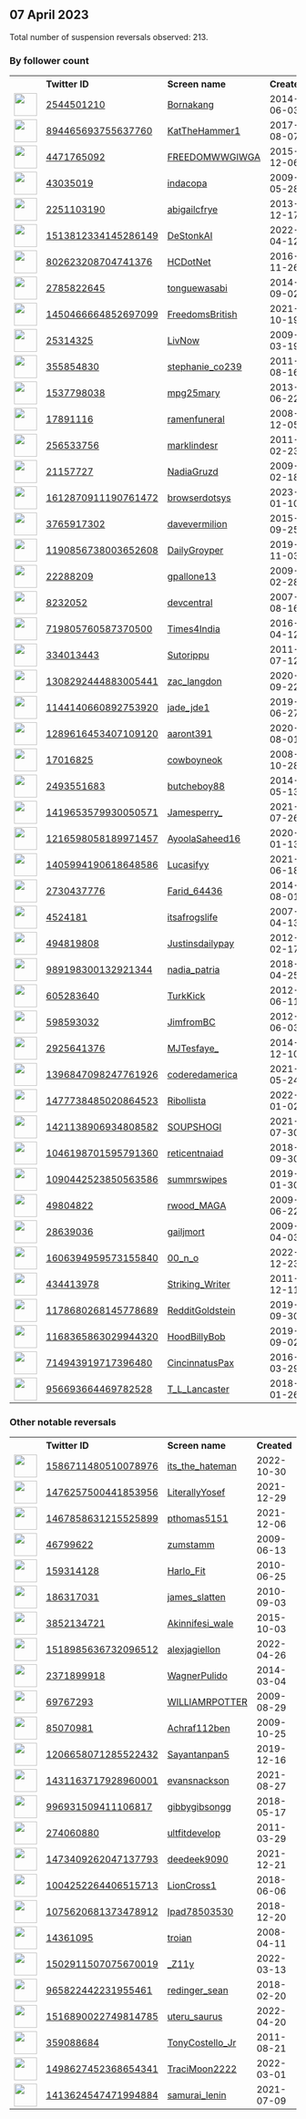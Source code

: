 
## 07 April 2023
Total number of suspension reversals observed: 213.

### By follower count
<table><tr><th></th><th align="left">Twitter ID</th><th align="left">Screen name</th>
<th align="left">Created</th><th align="left">Status</th><th align="left">Suspended</th><th align="left">Followers</th>
<tr><td><a href="https://pbs.twimg.com/profile_images/1644672598532300801/pc0jvm-B_normal.jpg"><img src="https://pbs.twimg.com/profile_images/1644672598532300801/pc0jvm-B_normal.jpg" width="40px" height="40px" align="center"/></a></td><td><a href="https://twitter.com/intent/user?user_id=2544501210">2544501210</a></td><td><a href="https://twitter.com/Bornakang">Bornakang</a></td><td>2014-06-03</td><td align="center"></td><td>2023-02-26</td><td>592550</td></tr>
<tr><td><a href="https://pbs.twimg.com/profile_images/1644990645285580800/7nrCTu6w_normal.jpg"><img src="https://pbs.twimg.com/profile_images/1644990645285580800/7nrCTu6w_normal.jpg" width="40px" height="40px" align="center"/></a></td><td><a href="https://twitter.com/intent/user?user_id=894465693755637760">894465693755637760</a></td><td><a href="https://twitter.com/KatTheHammer1">KatTheHammer1</a></td><td>2017-08-07</td><td align="center"></td><td></td><td>149466</td></tr>
<tr><td><a href="https://pbs.twimg.com/profile_images/1341809273874116611/U8XPWmAF_normal.jpg"><img src="https://pbs.twimg.com/profile_images/1341809273874116611/U8XPWmAF_normal.jpg" width="40px" height="40px" align="center"/></a></td><td><a href="https://twitter.com/intent/user?user_id=4471765092">4471765092</a></td><td><a href="https://twitter.com/FREEDOMWWGIWGA">FREEDOMWWGIWGA</a></td><td>2015-12-06</td><td align="center"></td><td></td><td>37052</td></tr>
<tr><td><a href="https://pbs.twimg.com/profile_images/1328223878817017856/RlOIM8hX_normal.jpg"><img src="https://pbs.twimg.com/profile_images/1328223878817017856/RlOIM8hX_normal.jpg" width="40px" height="40px" align="center"/></a></td><td><a href="https://twitter.com/intent/user?user_id=43035019">43035019</a></td><td><a href="https://twitter.com/indacopa">indacopa</a></td><td>2009-05-28</td><td align="center"></td><td></td><td>34948</td></tr>
<tr><td><a href="https://pbs.twimg.com/profile_images/1650494762997239811/QjaQdB3Y_normal.jpg"><img src="https://pbs.twimg.com/profile_images/1650494762997239811/QjaQdB3Y_normal.jpg" width="40px" height="40px" align="center"/></a></td><td><a href="https://twitter.com/intent/user?user_id=2251103190">2251103190</a></td><td><a href="https://twitter.com/abigailcfrye">abigailcfrye</a></td><td>2013-12-17</td><td align="center">🔒</td><td></td><td>28255</td></tr>
<tr><td><a href="https://pbs.twimg.com/profile_images/1644679334177951745/gIhRLb2W_normal.png"><img src="https://pbs.twimg.com/profile_images/1644679334177951745/gIhRLb2W_normal.png" width="40px" height="40px" align="center"/></a></td><td><a href="https://twitter.com/intent/user?user_id=1513812334145286149">1513812334145286149</a></td><td><a href="https://twitter.com/DeStonkAI">DeStonkAI</a></td><td>2022-04-12</td><td align="center"></td><td>2022-07-14</td><td>28001</td></tr>
<tr><td><a href="https://pbs.twimg.com/profile_images/1656097265638060035/UXzYWqSO_normal.jpg"><img src="https://pbs.twimg.com/profile_images/1656097265638060035/UXzYWqSO_normal.jpg" width="40px" height="40px" align="center"/></a></td><td><a href="https://twitter.com/intent/user?user_id=802623208704741376">802623208704741376</a></td><td><a href="https://twitter.com/HCDotNet">HCDotNet</a></td><td>2016-11-26</td><td align="center"></td><td></td><td>27243</td></tr>
<tr><td><a href="https://pbs.twimg.com/profile_images/1644309270413053952/iqfZaR-C_normal.png"><img src="https://pbs.twimg.com/profile_images/1644309270413053952/iqfZaR-C_normal.png" width="40px" height="40px" align="center"/></a></td><td><a href="https://twitter.com/intent/user?user_id=2785822645">2785822645</a></td><td><a href="https://twitter.com/tonguewasabi">tonguewasabi</a></td><td>2014-09-02</td><td align="center"></td><td>2023-02-19</td><td>20468</td></tr>
<tr><td><a href="https://pbs.twimg.com/profile_images/1574826150899191809/GBeBwp6O_normal.jpg"><img src="https://pbs.twimg.com/profile_images/1574826150899191809/GBeBwp6O_normal.jpg" width="40px" height="40px" align="center"/></a></td><td><a href="https://twitter.com/intent/user?user_id=1450466664852697099">1450466664852697099</a></td><td><a href="https://twitter.com/FreedomsBritish">FreedomsBritish</a></td><td>2021-10-19</td><td align="center"></td><td>2022-11-07</td><td>17106</td></tr>
<tr><td><a href="https://pbs.twimg.com/profile_images/1468688287099498497/YOL7FbTa_normal.jpg"><img src="https://pbs.twimg.com/profile_images/1468688287099498497/YOL7FbTa_normal.jpg" width="40px" height="40px" align="center"/></a></td><td><a href="https://twitter.com/intent/user?user_id=25314325">25314325</a></td><td><a href="https://twitter.com/LivNow">LivNow</a></td><td>2009-03-19</td><td align="center"></td><td>2022-08-07</td><td>14005</td></tr>
<tr><td><a href="https://pbs.twimg.com/profile_images/1345036565043671049/8KWZQ1RK_normal.jpg"><img src="https://pbs.twimg.com/profile_images/1345036565043671049/8KWZQ1RK_normal.jpg" width="40px" height="40px" align="center"/></a></td><td><a href="https://twitter.com/intent/user?user_id=355854830">355854830</a></td><td><a href="https://twitter.com/stephanie_co239">stephanie_co239</a></td><td>2011-08-16</td><td align="center"></td><td></td><td>11711</td></tr>
<tr><td><a href="https://pbs.twimg.com/profile_images/1352030748643999744/2YLicf10_normal.jpg"><img src="https://pbs.twimg.com/profile_images/1352030748643999744/2YLicf10_normal.jpg" width="40px" height="40px" align="center"/></a></td><td><a href="https://twitter.com/intent/user?user_id=1537798038">1537798038</a></td><td><a href="https://twitter.com/mpg25mary">mpg25mary</a></td><td>2013-06-22</td><td align="center"></td><td>2022-07-28</td><td>9509</td></tr>
<tr><td><a href="https://pbs.twimg.com/profile_images/1646941276451774491/qyzoj0Uu_normal.jpg"><img src="https://pbs.twimg.com/profile_images/1646941276451774491/qyzoj0Uu_normal.jpg" width="40px" height="40px" align="center"/></a></td><td><a href="https://twitter.com/intent/user?user_id=17891116">17891116</a></td><td><a href="https://twitter.com/ramenfuneral">ramenfuneral</a></td><td>2008-12-05</td><td align="center">🔒</td><td></td><td>9367</td></tr>
<tr><td><a href="https://pbs.twimg.com/profile_images/1655730320757473281/uVHUfmIS_normal.jpg"><img src="https://pbs.twimg.com/profile_images/1655730320757473281/uVHUfmIS_normal.jpg" width="40px" height="40px" align="center"/></a></td><td><a href="https://twitter.com/intent/user?user_id=256533756">256533756</a></td><td><a href="https://twitter.com/marklindesr">marklindesr</a></td><td>2011-02-23</td><td align="center"></td><td>2022-03-30</td><td>8546</td></tr>
<tr><td><a href="https://pbs.twimg.com/profile_images/1345095859742994432/2yvYan4F_normal.jpg"><img src="https://pbs.twimg.com/profile_images/1345095859742994432/2yvYan4F_normal.jpg" width="40px" height="40px" align="center"/></a></td><td><a href="https://twitter.com/intent/user?user_id=21157727">21157727</a></td><td><a href="https://twitter.com/NadiaGruzd">NadiaGruzd</a></td><td>2009-02-18</td><td align="center">🚫</td><td>2023-03-20</td><td>7689</td></tr>
<tr><td><a href="https://pbs.twimg.com/profile_images/1612871794574168070/YN11uUZb_normal.jpg"><img src="https://pbs.twimg.com/profile_images/1612871794574168070/YN11uUZb_normal.jpg" width="40px" height="40px" align="center"/></a></td><td><a href="https://twitter.com/intent/user?user_id=1612870911190761472">1612870911190761472</a></td><td><a href="https://twitter.com/browserdotsys">browserdotsys</a></td><td>2023-01-10</td><td align="center"></td><td>2023-04-06</td><td>6484</td></tr>
<tr><td><a href="https://pbs.twimg.com/profile_images/1659352314946154502/s3ELWRuQ_normal.jpg"><img src="https://pbs.twimg.com/profile_images/1659352314946154502/s3ELWRuQ_normal.jpg" width="40px" height="40px" align="center"/></a></td><td><a href="https://twitter.com/intent/user?user_id=3765917302">3765917302</a></td><td><a href="https://twitter.com/davevermilion">davevermilion</a></td><td>2015-09-25</td><td align="center"></td><td>2023-01-16</td><td>6150</td></tr>
<tr><td><a href="https://pbs.twimg.com/profile_images/1211393137119289345/KjMGxGTw_normal.jpg"><img src="https://pbs.twimg.com/profile_images/1211393137119289345/KjMGxGTw_normal.jpg" width="40px" height="40px" align="center"/></a></td><td><a href="https://twitter.com/intent/user?user_id=1190856738003652608">1190856738003652608</a></td><td><a href="https://twitter.com/DailyGroyper">DailyGroyper</a></td><td>2019-11-03</td><td align="center"></td><td>2022-10-30</td><td>5791</td></tr>
<tr><td><a href="https://pbs.twimg.com/profile_images/1649918612935786499/MFV69vqV_normal.jpg"><img src="https://pbs.twimg.com/profile_images/1649918612935786499/MFV69vqV_normal.jpg" width="40px" height="40px" align="center"/></a></td><td><a href="https://twitter.com/intent/user?user_id=22288209">22288209</a></td><td><a href="https://twitter.com/gpallone13">gpallone13</a></td><td>2009-02-28</td><td align="center"></td><td>2023-04-06</td><td>5339</td></tr>
<tr><td><a href="https://pbs.twimg.com/profile_images/1587404770972618752/VO13JtR8_normal.jpg"><img src="https://pbs.twimg.com/profile_images/1587404770972618752/VO13JtR8_normal.jpg" width="40px" height="40px" align="center"/></a></td><td><a href="https://twitter.com/intent/user?user_id=8232052">8232052</a></td><td><a href="https://twitter.com/devcentral">devcentral</a></td><td>2007-08-16</td><td align="center"></td><td>2023-02-18</td><td>5194</td></tr>
<tr><td><a href="https://pbs.twimg.com/profile_images/1291267888783831041/VsdsVXSG_normal.jpg"><img src="https://pbs.twimg.com/profile_images/1291267888783831041/VsdsVXSG_normal.jpg" width="40px" height="40px" align="center"/></a></td><td><a href="https://twitter.com/intent/user?user_id=719805760587370500">719805760587370500</a></td><td><a href="https://twitter.com/Times4India">Times4India</a></td><td>2016-04-12</td><td align="center">🔒</td><td></td><td>5024</td></tr>
<tr><td><a href="https://pbs.twimg.com/profile_images/984561244467216384/H1BoEw6h_normal.jpg"><img src="https://pbs.twimg.com/profile_images/984561244467216384/H1BoEw6h_normal.jpg" width="40px" height="40px" align="center"/></a></td><td><a href="https://twitter.com/intent/user?user_id=334013443">334013443</a></td><td><a href="https://twitter.com/Sutorippu">Sutorippu</a></td><td>2011-07-12</td><td align="center"></td><td>2023-03-16</td><td>4558</td></tr>
<tr><td><a href="https://pbs.twimg.com/profile_images/1643986618330804225/8qeVTyUG_normal.jpg"><img src="https://pbs.twimg.com/profile_images/1643986618330804225/8qeVTyUG_normal.jpg" width="40px" height="40px" align="center"/></a></td><td><a href="https://twitter.com/intent/user?user_id=1308292444883005441">1308292444883005441</a></td><td><a href="https://twitter.com/zac_langdon">zac_langdon</a></td><td>2020-09-22</td><td align="center"></td><td>2022-11-21</td><td>4153</td></tr>
<tr><td><a href="https://pbs.twimg.com/profile_images/1646209558031876136/cowLssbk_normal.jpg"><img src="https://pbs.twimg.com/profile_images/1646209558031876136/cowLssbk_normal.jpg" width="40px" height="40px" align="center"/></a></td><td><a href="https://twitter.com/intent/user?user_id=1144140660892753920">1144140660892753920</a></td><td><a href="https://twitter.com/jade_jde1">jade_jde1</a></td><td>2019-06-27</td><td align="center">🔒</td><td>2022-02-28</td><td>3590</td></tr>
<tr><td><a href="https://pbs.twimg.com/profile_images/1498862288392146949/WZUJs53R_normal.jpg"><img src="https://pbs.twimg.com/profile_images/1498862288392146949/WZUJs53R_normal.jpg" width="40px" height="40px" align="center"/></a></td><td><a href="https://twitter.com/intent/user?user_id=1289616453407109120">1289616453407109120</a></td><td><a href="https://twitter.com/aaront391">aaront391</a></td><td>2020-08-01</td><td align="center"></td><td>2022-11-02</td><td>3574</td></tr>
<tr><td><a href="https://pbs.twimg.com/profile_images/929197358914703360/gM5kek5m_normal.jpg"><img src="https://pbs.twimg.com/profile_images/929197358914703360/gM5kek5m_normal.jpg" width="40px" height="40px" align="center"/></a></td><td><a href="https://twitter.com/intent/user?user_id=17016825">17016825</a></td><td><a href="https://twitter.com/cowboyneok">cowboyneok</a></td><td>2008-10-28</td><td align="center"></td><td></td><td>3429</td></tr>
<tr><td><a href="https://pbs.twimg.com/profile_images/1219999768509911040/DGD2Lax0_normal.jpg"><img src="https://pbs.twimg.com/profile_images/1219999768509911040/DGD2Lax0_normal.jpg" width="40px" height="40px" align="center"/></a></td><td><a href="https://twitter.com/intent/user?user_id=2493551683">2493551683</a></td><td><a href="https://twitter.com/butcheboy88">butcheboy88</a></td><td>2014-05-13</td><td align="center"></td><td></td><td>3362</td></tr>
<tr><td><a href="https://pbs.twimg.com/profile_images/1645143834806951940/a-gFgziW_normal.jpg"><img src="https://pbs.twimg.com/profile_images/1645143834806951940/a-gFgziW_normal.jpg" width="40px" height="40px" align="center"/></a></td><td><a href="https://twitter.com/intent/user?user_id=1419653579930050571">1419653579930050571</a></td><td><a href="https://twitter.com/Jamesperry_">Jamesperry_</a></td><td>2021-07-26</td><td align="center">🚫</td><td>2023-03-29</td><td>3185</td></tr>
<tr><td><a href="https://pbs.twimg.com/profile_images/1217492862348165120/uFI7Nina_normal.jpg"><img src="https://pbs.twimg.com/profile_images/1217492862348165120/uFI7Nina_normal.jpg" width="40px" height="40px" align="center"/></a></td><td><a href="https://twitter.com/intent/user?user_id=1216598058189971457">1216598058189971457</a></td><td><a href="https://twitter.com/AyoolaSaheed16">AyoolaSaheed16</a></td><td>2020-01-13</td><td align="center"></td><td>2023-02-23</td><td>3002</td></tr>
<tr><td><a href="https://pbs.twimg.com/profile_images/1656854843615502339/uaSOHrsL_normal.jpg"><img src="https://pbs.twimg.com/profile_images/1656854843615502339/uaSOHrsL_normal.jpg" width="40px" height="40px" align="center"/></a></td><td><a href="https://twitter.com/intent/user?user_id=1405994190618648586">1405994190618648586</a></td><td><a href="https://twitter.com/Lucasifyy">Lucasifyy</a></td><td>2021-06-18</td><td align="center">🚫</td><td>2023-03-14</td><td>2991</td></tr>
<tr><td><a href="https://pbs.twimg.com/profile_images/1508524595258789889/dN33qtwT_normal.jpg"><img src="https://pbs.twimg.com/profile_images/1508524595258789889/dN33qtwT_normal.jpg" width="40px" height="40px" align="center"/></a></td><td><a href="https://twitter.com/intent/user?user_id=2730437776">2730437776</a></td><td><a href="https://twitter.com/Farid_64436">Farid_64436</a></td><td>2014-08-01</td><td align="center"></td><td>2023-03-20</td><td>2848</td></tr>
<tr><td><a href="https://pbs.twimg.com/profile_images/1650767718436544520/I5fDVoWv_normal.jpg"><img src="https://pbs.twimg.com/profile_images/1650767718436544520/I5fDVoWv_normal.jpg" width="40px" height="40px" align="center"/></a></td><td><a href="https://twitter.com/intent/user?user_id=4524181">4524181</a></td><td><a href="https://twitter.com/itsafrogslife">itsafrogslife</a></td><td>2007-04-13</td><td align="center"></td><td></td><td>2679</td></tr>
<tr><td><a href="https://pbs.twimg.com/profile_images/1653082884746407936/FbWi8O4O_normal.jpg"><img src="https://pbs.twimg.com/profile_images/1653082884746407936/FbWi8O4O_normal.jpg" width="40px" height="40px" align="center"/></a></td><td><a href="https://twitter.com/intent/user?user_id=494819808">494819808</a></td><td><a href="https://twitter.com/Justinsdailypay">Justinsdailypay</a></td><td>2012-02-17</td><td align="center"></td><td></td><td>2655</td></tr>
<tr><td><a href="https://pbs.twimg.com/profile_images/1118986030017843208/oDcllJJb_normal.jpg"><img src="https://pbs.twimg.com/profile_images/1118986030017843208/oDcllJJb_normal.jpg" width="40px" height="40px" align="center"/></a></td><td><a href="https://twitter.com/intent/user?user_id=989198300132921344">989198300132921344</a></td><td><a href="https://twitter.com/nadia_patria">nadia_patria</a></td><td>2018-04-25</td><td align="center"></td><td>2022-07-16</td><td>2590</td></tr>
<tr><td><a href="https://pbs.twimg.com/profile_images/666633660590854144/_X225Y1H_normal.jpg"><img src="https://pbs.twimg.com/profile_images/666633660590854144/_X225Y1H_normal.jpg" width="40px" height="40px" align="center"/></a></td><td><a href="https://twitter.com/intent/user?user_id=605283640">605283640</a></td><td><a href="https://twitter.com/TurkKick">TurkKick</a></td><td>2012-06-11</td><td align="center">🔒</td><td></td><td>2461</td></tr>
<tr><td><a href="https://pbs.twimg.com/profile_images/1241896014195253249/0QhQlxg6_normal.jpg"><img src="https://pbs.twimg.com/profile_images/1241896014195253249/0QhQlxg6_normal.jpg" width="40px" height="40px" align="center"/></a></td><td><a href="https://twitter.com/intent/user?user_id=598593032">598593032</a></td><td><a href="https://twitter.com/JimfromBC">JimfromBC</a></td><td>2012-06-03</td><td align="center"></td><td></td><td>2352</td></tr>
<tr><td><a href="https://pbs.twimg.com/profile_images/1655630576001617920/BEx_1qI4_normal.jpg"><img src="https://pbs.twimg.com/profile_images/1655630576001617920/BEx_1qI4_normal.jpg" width="40px" height="40px" align="center"/></a></td><td><a href="https://twitter.com/intent/user?user_id=2925641376">2925641376</a></td><td><a href="https://twitter.com/MJTesfaye_">MJTesfaye_</a></td><td>2014-12-10</td><td align="center"></td><td>2022-12-02</td><td>2222</td></tr>
<tr><td><a href="https://pbs.twimg.com/profile_images/1647697398188105730/CoCefwjo_normal.jpg"><img src="https://pbs.twimg.com/profile_images/1647697398188105730/CoCefwjo_normal.jpg" width="40px" height="40px" align="center"/></a></td><td><a href="https://twitter.com/intent/user?user_id=1396847098247761926">1396847098247761926</a></td><td><a href="https://twitter.com/coderedamerica">coderedamerica</a></td><td>2021-05-24</td><td align="center"></td><td>2023-01-10</td><td>2131</td></tr>
<tr><td><a href="https://pbs.twimg.com/profile_images/1645164629427929088/0q8rqtOL_normal.jpg"><img src="https://pbs.twimg.com/profile_images/1645164629427929088/0q8rqtOL_normal.jpg" width="40px" height="40px" align="center"/></a></td><td><a href="https://twitter.com/intent/user?user_id=1477738485020864523">1477738485020864523</a></td><td><a href="https://twitter.com/Ribollista">Ribollista</a></td><td>2022-01-02</td><td align="center"></td><td>2023-04-05</td><td>1977</td></tr>
<tr><td><a href="https://pbs.twimg.com/profile_images/1644051720685887488/9S-fvf_i_normal.jpg"><img src="https://pbs.twimg.com/profile_images/1644051720685887488/9S-fvf_i_normal.jpg" width="40px" height="40px" align="center"/></a></td><td><a href="https://twitter.com/intent/user?user_id=1421138906934808582">1421138906934808582</a></td><td><a href="https://twitter.com/SOUPSHOGI">SOUPSHOGI</a></td><td>2021-07-30</td><td align="center"></td><td>2022-10-31</td><td>1971</td></tr>
<tr><td><a href="https://pbs.twimg.com/profile_images/1656464877425160194/sH9FF9bP_normal.jpg"><img src="https://pbs.twimg.com/profile_images/1656464877425160194/sH9FF9bP_normal.jpg" width="40px" height="40px" align="center"/></a></td><td><a href="https://twitter.com/intent/user?user_id=1046198701595791360">1046198701595791360</a></td><td><a href="https://twitter.com/reticentnaiad">reticentnaiad</a></td><td>2018-09-30</td><td align="center">🔒</td><td>2022-09-01</td><td>1896</td></tr>
<tr><td><a href="https://pbs.twimg.com/profile_images/1657429936985047041/wfs7R87L_normal.jpg"><img src="https://pbs.twimg.com/profile_images/1657429936985047041/wfs7R87L_normal.jpg" width="40px" height="40px" align="center"/></a></td><td><a href="https://twitter.com/intent/user?user_id=1090442523850563586">1090442523850563586</a></td><td><a href="https://twitter.com/summrswipes">summrswipes</a></td><td>2019-01-30</td><td align="center"></td><td>2022-09-08</td><td>1852</td></tr>
<tr><td><a href="https://pbs.twimg.com/profile_images/1644755014525542405/EbXjop7__normal.jpg"><img src="https://pbs.twimg.com/profile_images/1644755014525542405/EbXjop7__normal.jpg" width="40px" height="40px" align="center"/></a></td><td><a href="https://twitter.com/intent/user?user_id=49804822">49804822</a></td><td><a href="https://twitter.com/rwood_MAGA">rwood_MAGA</a></td><td>2009-06-22</td><td align="center"></td><td></td><td>1821</td></tr>
<tr><td><a href="https://pbs.twimg.com/profile_images/1524869303870316598/kzTO3FxH_normal.jpg"><img src="https://pbs.twimg.com/profile_images/1524869303870316598/kzTO3FxH_normal.jpg" width="40px" height="40px" align="center"/></a></td><td><a href="https://twitter.com/intent/user?user_id=28639036">28639036</a></td><td><a href="https://twitter.com/gailjmort">gailjmort</a></td><td>2009-04-03</td><td align="center"></td><td>2022-05-21</td><td>1790</td></tr>
<tr><td><a href="https://pbs.twimg.com/profile_images/1647076555405901826/qZYTT_Gy_normal.jpg"><img src="https://pbs.twimg.com/profile_images/1647076555405901826/qZYTT_Gy_normal.jpg" width="40px" height="40px" align="center"/></a></td><td><a href="https://twitter.com/intent/user?user_id=1606394959573155840">1606394959573155840</a></td><td><a href="https://twitter.com/00_n_o">00_n_o</a></td><td>2022-12-23</td><td align="center"></td><td>2023-03-28</td><td>1621</td></tr>
<tr><td><a href="https://pbs.twimg.com/profile_images/1654506052883210240/mjPrVvea_normal.jpg"><img src="https://pbs.twimg.com/profile_images/1654506052883210240/mjPrVvea_normal.jpg" width="40px" height="40px" align="center"/></a></td><td><a href="https://twitter.com/intent/user?user_id=434413978">434413978</a></td><td><a href="https://twitter.com/Striking_Writer">Striking_Writer</a></td><td>2011-12-11</td><td align="center">🚫</td><td></td><td>1612</td></tr>
<tr><td><a href="https://pbs.twimg.com/profile_images/1651903816328179712/usVQjgCO_normal.jpg"><img src="https://pbs.twimg.com/profile_images/1651903816328179712/usVQjgCO_normal.jpg" width="40px" height="40px" align="center"/></a></td><td><a href="https://twitter.com/intent/user?user_id=1178680268145778689">1178680268145778689</a></td><td><a href="https://twitter.com/RedditGoldstein">RedditGoldstein</a></td><td>2019-09-30</td><td align="center"></td><td></td><td>1571</td></tr>
<tr><td><a href="https://pbs.twimg.com/profile_images/1597972094712774656/KIteE3HY_normal.jpg"><img src="https://pbs.twimg.com/profile_images/1597972094712774656/KIteE3HY_normal.jpg" width="40px" height="40px" align="center"/></a></td><td><a href="https://twitter.com/intent/user?user_id=1168365863029944320">1168365863029944320</a></td><td><a href="https://twitter.com/HoodBillyBob">HoodBillyBob</a></td><td>2019-09-02</td><td align="center"></td><td>2023-03-17</td><td>1501</td></tr>
<tr><td><a href="https://pbs.twimg.com/profile_images/791723963374186496/eUmdR2Ge_normal.jpg"><img src="https://pbs.twimg.com/profile_images/791723963374186496/eUmdR2Ge_normal.jpg" width="40px" height="40px" align="center"/></a></td><td><a href="https://twitter.com/intent/user?user_id=714943919717396480">714943919717396480</a></td><td><a href="https://twitter.com/CincinnatusPax">CincinnatusPax</a></td><td>2016-03-29</td><td align="center"></td><td></td><td>1457</td></tr>
<tr><td><a href="https://pbs.twimg.com/profile_images/1653754863572926465/UIkI9Is8_normal.jpg"><img src="https://pbs.twimg.com/profile_images/1653754863572926465/UIkI9Is8_normal.jpg" width="40px" height="40px" align="center"/></a></td><td><a href="https://twitter.com/intent/user?user_id=956693664469782528">956693664469782528</a></td><td><a href="https://twitter.com/T_L_Lancaster">T_L_Lancaster</a></td><td>2018-01-26</td><td align="center"></td><td>2023-01-07</td><td>1365</td></tr>
</table>

### Other notable reversals
<table><tr><th></th><th align="left">Twitter ID</th><th align="left">Screen name</th>
<th align="left">Created</th><th align="left">Status</th><th align="left">Suspended</th><th align="left">Followers</th>
<tr><td><a href="https://pbs.twimg.com/profile_images/1586711569345421317/TPieu9u-_normal.jpg"><img src="https://pbs.twimg.com/profile_images/1586711569345421317/TPieu9u-_normal.jpg" width="40px" height="40px" align="center"/></a></td><td><a href="https://twitter.com/intent/user?user_id=1586711480510078976">1586711480510078976</a></td><td><a href="https://twitter.com/its_the_hateman">its_the_hateman</a></td><td>2022-10-30</td><td align="center">🔒</td><td>2023-04-03</td><td>366</td></tr>
<tr><td><a href="https://pbs.twimg.com/profile_images/1616399809241391107/icK33e7-_normal.jpg"><img src="https://pbs.twimg.com/profile_images/1616399809241391107/icK33e7-_normal.jpg" width="40px" height="40px" align="center"/></a></td><td><a href="https://twitter.com/intent/user?user_id=1476257500441853956">1476257500441853956</a></td><td><a href="https://twitter.com/LiterallyYosef">LiterallyYosef</a></td><td>2021-12-29</td><td align="center"></td><td>2023-04-03</td><td>487</td></tr>
<tr><td><a href="https://pbs.twimg.com/profile_images/1467866003245838339/ggbfr-j-_normal.jpg"><img src="https://pbs.twimg.com/profile_images/1467866003245838339/ggbfr-j-_normal.jpg" width="40px" height="40px" align="center"/></a></td><td><a href="https://twitter.com/intent/user?user_id=1467858631215525899">1467858631215525899</a></td><td><a href="https://twitter.com/pthomas5151">pthomas5151</a></td><td>2021-12-06</td><td align="center"></td><td>2023-01-17</td><td>419</td></tr>
<tr><td><a href="https://pbs.twimg.com/profile_images/1544162887635181569/1rHld1ug_normal.jpg"><img src="https://pbs.twimg.com/profile_images/1544162887635181569/1rHld1ug_normal.jpg" width="40px" height="40px" align="center"/></a></td><td><a href="https://twitter.com/intent/user?user_id=46799622">46799622</a></td><td><a href="https://twitter.com/zumstamm">zumstamm</a></td><td>2009-06-13</td><td align="center"></td><td>2023-03-30</td><td>677</td></tr>
<tr><td><a href="https://pbs.twimg.com/profile_images/1643574457372385280/m1l3koz3_normal.jpg"><img src="https://pbs.twimg.com/profile_images/1643574457372385280/m1l3koz3_normal.jpg" width="40px" height="40px" align="center"/></a></td><td><a href="https://twitter.com/intent/user?user_id=159314128">159314128</a></td><td><a href="https://twitter.com/Harlo_Fit">Harlo_Fit</a></td><td>2010-06-25</td><td align="center"></td><td>2023-03-28</td><td>35</td></tr>
<tr><td><a href="https://pbs.twimg.com/profile_images/378800000680356058/7c503a4cb9ef068493ef28aa0cb1fa67_normal.jpeg"><img src="https://pbs.twimg.com/profile_images/378800000680356058/7c503a4cb9ef068493ef28aa0cb1fa67_normal.jpeg" width="40px" height="40px" align="center"/></a></td><td><a href="https://twitter.com/intent/user?user_id=186317031">186317031</a></td><td><a href="https://twitter.com/james_slatten">james_slatten</a></td><td>2010-09-03</td><td align="center"></td><td>2023-03-01</td><td>109</td></tr>
<tr><td><a href="https://pbs.twimg.com/profile_images/1659571879668076544/iEBewVFP_normal.jpg"><img src="https://pbs.twimg.com/profile_images/1659571879668076544/iEBewVFP_normal.jpg" width="40px" height="40px" align="center"/></a></td><td><a href="https://twitter.com/intent/user?user_id=3852134721">3852134721</a></td><td><a href="https://twitter.com/Akinnifesi_wale">Akinnifesi_wale</a></td><td>2015-10-03</td><td align="center"></td><td>2023-03-20</td><td>1154</td></tr>
<tr><td><a href="https://pbs.twimg.com/profile_images/1584128876275535873/tvQVMff3_normal.jpg"><img src="https://pbs.twimg.com/profile_images/1584128876275535873/tvQVMff3_normal.jpg" width="40px" height="40px" align="center"/></a></td><td><a href="https://twitter.com/intent/user?user_id=1518985636732096512">1518985636732096512</a></td><td><a href="https://twitter.com/alexjagiellon">alexjagiellon</a></td><td>2022-04-26</td><td align="center"></td><td>2023-01-07</td><td>316</td></tr>
<tr><td><a href="https://pbs.twimg.com/profile_images/1643606713197641729/Qi5Za6hu_normal.jpg"><img src="https://pbs.twimg.com/profile_images/1643606713197641729/Qi5Za6hu_normal.jpg" width="40px" height="40px" align="center"/></a></td><td><a href="https://twitter.com/intent/user?user_id=2371899918">2371899918</a></td><td><a href="https://twitter.com/WagnerPulido">WagnerPulido</a></td><td>2014-03-04</td><td align="center"></td><td>2023-03-29</td><td>34</td></tr>
<tr><td><a href="https://pbs.twimg.com/profile_images/1644430481612767232/1Nb0WEgZ_normal.jpg"><img src="https://pbs.twimg.com/profile_images/1644430481612767232/1Nb0WEgZ_normal.jpg" width="40px" height="40px" align="center"/></a></td><td><a href="https://twitter.com/intent/user?user_id=69767293">69767293</a></td><td><a href="https://twitter.com/WILLIAMRPOTTER">WILLIAMRPOTTER</a></td><td>2009-08-29</td><td align="center"></td><td>2023-03-28</td><td>120</td></tr>
<tr><td><a href="https://pbs.twimg.com/profile_images/1643085955983716352/Qjf4gPzL_normal.jpg"><img src="https://pbs.twimg.com/profile_images/1643085955983716352/Qjf4gPzL_normal.jpg" width="40px" height="40px" align="center"/></a></td><td><a href="https://twitter.com/intent/user?user_id=85070981">85070981</a></td><td><a href="https://twitter.com/Achraf112ben">Achraf112ben</a></td><td>2009-10-25</td><td align="center"></td><td>2023-03-31</td><td>149</td></tr>
<tr><td><a href="https://pbs.twimg.com/profile_images/1247651566800130048/kaaQiiUX_normal.jpg"><img src="https://pbs.twimg.com/profile_images/1247651566800130048/kaaQiiUX_normal.jpg" width="40px" height="40px" align="center"/></a></td><td><a href="https://twitter.com/intent/user?user_id=1206658071285522432">1206658071285522432</a></td><td><a href="https://twitter.com/Sayantanpan5">Sayantanpan5</a></td><td>2019-12-16</td><td align="center"></td><td>2023-03-26</td><td>212</td></tr>
<tr><td><a href="https://pbs.twimg.com/profile_images/1648483324405645317/-RJqXJow_normal.jpg"><img src="https://pbs.twimg.com/profile_images/1648483324405645317/-RJqXJow_normal.jpg" width="40px" height="40px" align="center"/></a></td><td><a href="https://twitter.com/intent/user?user_id=1431163717928960001">1431163717928960001</a></td><td><a href="https://twitter.com/evansnackson">evansnackson</a></td><td>2021-08-27</td><td align="center"></td><td>2023-02-09</td><td>50</td></tr>
<tr><td><a href="https://pbs.twimg.com/profile_images/1639408181712683008/OO-vAINt_normal.jpg"><img src="https://pbs.twimg.com/profile_images/1639408181712683008/OO-vAINt_normal.jpg" width="40px" height="40px" align="center"/></a></td><td><a href="https://twitter.com/intent/user?user_id=996931509411106817">996931509411106817</a></td><td><a href="https://twitter.com/gibbygibsongg">gibbygibsongg</a></td><td>2018-05-17</td><td align="center">🔒</td><td>2023-03-28</td><td>32</td></tr>
<tr><td><a href="https://pbs.twimg.com/profile_images/378800000743393826/e08d3c9a49dd00586d3c605f2b8ed6ef_normal.jpeg"><img src="https://pbs.twimg.com/profile_images/378800000743393826/e08d3c9a49dd00586d3c605f2b8ed6ef_normal.jpeg" width="40px" height="40px" align="center"/></a></td><td><a href="https://twitter.com/intent/user?user_id=274060880">274060880</a></td><td><a href="https://twitter.com/ultfitdevelop">ultfitdevelop</a></td><td>2011-03-29</td><td align="center"></td><td>2023-03-25</td><td>62</td></tr>
<tr><td><a href="https://pbs.twimg.com/profile_images/1499403942396108801/eSi7FKnf_normal.jpg"><img src="https://pbs.twimg.com/profile_images/1499403942396108801/eSi7FKnf_normal.jpg" width="40px" height="40px" align="center"/></a></td><td><a href="https://twitter.com/intent/user?user_id=1473409262047137793">1473409262047137793</a></td><td><a href="https://twitter.com/deedeek9090">deedeek9090</a></td><td>2021-12-21</td><td align="center"></td><td>2022-11-10</td><td>1167</td></tr>
<tr><td><a href="https://pbs.twimg.com/profile_images/1004253928140128257/5y7e8Miz_normal.jpg"><img src="https://pbs.twimg.com/profile_images/1004253928140128257/5y7e8Miz_normal.jpg" width="40px" height="40px" align="center"/></a></td><td><a href="https://twitter.com/intent/user?user_id=1004252264406515713">1004252264406515713</a></td><td><a href="https://twitter.com/LionCross1">LionCross1</a></td><td>2018-06-06</td><td align="center"></td><td>2023-04-05</td><td>196</td></tr>
<tr><td><a href="https://pbs.twimg.com/profile_images/1614385415301238788/6r81XEio_normal.jpg"><img src="https://pbs.twimg.com/profile_images/1614385415301238788/6r81XEio_normal.jpg" width="40px" height="40px" align="center"/></a></td><td><a href="https://twitter.com/intent/user?user_id=1075620681373478912">1075620681373478912</a></td><td><a href="https://twitter.com/Ipad78503530">Ipad78503530</a></td><td>2018-12-20</td><td align="center">🚫</td><td>2023-04-04</td><td>153</td></tr>
<tr><td><a href="https://pbs.twimg.com/profile_images/1515756538417360901/lrSrLYRt_normal.jpg"><img src="https://pbs.twimg.com/profile_images/1515756538417360901/lrSrLYRt_normal.jpg" width="40px" height="40px" align="center"/></a></td><td><a href="https://twitter.com/intent/user?user_id=14361095">14361095</a></td><td><a href="https://twitter.com/troian">troian</a></td><td>2008-04-11</td><td align="center"></td><td>2023-03-25</td><td>811</td></tr>
<tr><td><a href="https://pbs.twimg.com/profile_images/1588305935981838343/xMuJYPfD_normal.jpg"><img src="https://pbs.twimg.com/profile_images/1588305935981838343/xMuJYPfD_normal.jpg" width="40px" height="40px" align="center"/></a></td><td><a href="https://twitter.com/intent/user?user_id=1502911507075670019">1502911507075670019</a></td><td><a href="https://twitter.com/_Z11y">_Z11y</a></td><td>2022-03-13</td><td align="center"></td><td>2022-11-27</td><td>188</td></tr>
<tr><td><a href="https://pbs.twimg.com/profile_images/998544436517720064/0Fk1P6br_normal.jpg"><img src="https://pbs.twimg.com/profile_images/998544436517720064/0Fk1P6br_normal.jpg" width="40px" height="40px" align="center"/></a></td><td><a href="https://twitter.com/intent/user?user_id=965822442231955461">965822442231955461</a></td><td><a href="https://twitter.com/redinger_sean">redinger_sean</a></td><td>2018-02-20</td><td align="center"></td><td>2023-03-09</td><td>54</td></tr>
<tr><td><a href="https://pbs.twimg.com/profile_images/1517381857909915648/16R2jL4e_normal.jpg"><img src="https://pbs.twimg.com/profile_images/1517381857909915648/16R2jL4e_normal.jpg" width="40px" height="40px" align="center"/></a></td><td><a href="https://twitter.com/intent/user?user_id=1516890022749814785">1516890022749814785</a></td><td><a href="https://twitter.com/uteru_saurus">uteru_saurus</a></td><td>2022-04-20</td><td align="center"></td><td>2022-11-09</td><td>511</td></tr>
<tr><td><a href="https://pbs.twimg.com/profile_images/1643024310242619392/5rFkleDl_normal.jpg"><img src="https://pbs.twimg.com/profile_images/1643024310242619392/5rFkleDl_normal.jpg" width="40px" height="40px" align="center"/></a></td><td><a href="https://twitter.com/intent/user?user_id=359088684">359088684</a></td><td><a href="https://twitter.com/TonyCostello_Jr">TonyCostello_Jr</a></td><td>2011-08-21</td><td align="center">🔒</td><td>2023-03-28</td><td>1333</td></tr>
<tr><td><a href="https://pbs.twimg.com/profile_images/1498628154964910081/xz5JgcxG_normal.jpg"><img src="https://pbs.twimg.com/profile_images/1498628154964910081/xz5JgcxG_normal.jpg" width="40px" height="40px" align="center"/></a></td><td><a href="https://twitter.com/intent/user?user_id=1498627452368654341">1498627452368654341</a></td><td><a href="https://twitter.com/TraciMoon2222">TraciMoon2222</a></td><td>2022-03-01</td><td align="center"></td><td>2022-10-04</td><td>130</td></tr>
<tr><td><a href="https://pbs.twimg.com/profile_images/1564386321015226368/aSv9gZyy_normal.jpg"><img src="https://pbs.twimg.com/profile_images/1564386321015226368/aSv9gZyy_normal.jpg" width="40px" height="40px" align="center"/></a></td><td><a href="https://twitter.com/intent/user?user_id=1413624547471994884">1413624547471994884</a></td><td><a href="https://twitter.com/samurai_lenin">samurai_lenin</a></td><td>2021-07-09</td><td align="center"></td><td>2022-12-03</td><td>719</td></tr>
</table>
